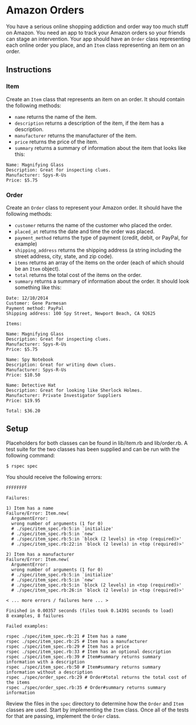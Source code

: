 # Amazon Orders

You have a serious online shopping addiction and order way too much stuff on Amazon.  You need an app to track your Amazon orders so your friends can stage an intervention. Your app should have an `Order` class representing each online order you place, and an `Item` class representing an item on an order.

## Instructions

### Item

Create an `Item` class that represents an item on an order.  It should contain the following methods:

* `name` returns the name of the item.
* `description` returns a description of the item, if the item has a description.
* `manufacturer` returns the manufacturer of the item.
* `price` returns the price of the item.
* `summary` returns a summary of information about the item that looks like this:

```no-highlight
Name: Magnifying Glass
Description: Great for inspecting clues.
Manufacturer: Spys-R-Us
Price: $5.75
```

### Order

Create an `Order` class to represent your Amazon order.  It should have the following methods:

* `customer` returns the name of the customer who placed the order.
* `placed_at` returns the date and time the order was placed.
* `payment_method` returns the type of payment (credit, debit, or PayPal, for example)
* `shipping_address` returns the shipping address (a string including the street address, city, state, and zip code).
* `items` returns an array of the items on the order (each of which should be an `Item` object).
* `total` returns the total cost of the items on the order.
* `summary` returns a summary of information about the order.  It should look something like this:

```no-highlight
Date: 12/10/2014
Customer: Gene Parmesan
Payment method: PayPal
Shipping address: 100 Spy Street, Newport Beach, CA 92625

Items:

Name: Magnifying Glass
Description: Great for inspecting clues.
Manufacturer: Spys-R-Us
Price: $5.75

Name: Spy Notebook
Description: Great for writing down clues.
Manufacturer: Spys-R-Us
Price: $10.50

Name: Detective Hat
Description: Great for looking like Sherlock Holmes.
Manufacturer: Private Investigator Suppliers
Price: $19.95

Total: $36.20
```

## Setup

Placeholders for both classes can be found in lib/item.rb and lib/order.rb. A test suite for the two classes has been supplied and can be run with the following command:

```no-highlight
$ rspec spec
```

You should receive the following errors:

```no-highlight
FFFFFFFF

Failures:

1) Item has a name
Failure/Error: Item.new(
  ArgumentError:
  wrong number of arguments (1 for 0)
  # ./spec/item_spec.rb:5:in `initialize'
  # ./spec/item_spec.rb:5:in `new'
  # ./spec/item_spec.rb:5:in `block (2 levels) in <top (required)>'
  # ./spec/item_spec.rb:22:in `block (2 levels) in <top (required)>'

2) Item has a manufacturer
Failure/Error: Item.new(
  ArgumentError:
  wrong number of arguments (1 for 0)
  # ./spec/item_spec.rb:5:in `initialize'
  # ./spec/item_spec.rb:5:in `new'
  # ./spec/item_spec.rb:5:in `block (2 levels) in <top (required)>'
  # ./spec/item_spec.rb:26:in `block (2 levels) in <top (required)>'

< ... more errors / failures here ... >

Finished in 0.00357 seconds (files took 0.14391 seconds to load)
8 examples, 8 failures

Failed examples:

rspec ./spec/item_spec.rb:21 # Item has a name
rspec ./spec/item_spec.rb:25 # Item has a manufacturer
rspec ./spec/item_spec.rb:29 # Item has a price
rspec ./spec/item_spec.rb:33 # Item has an optional description
rspec ./spec/item_spec.rb:39 # Item#summary returns summary information with a description
rspec ./spec/item_spec.rb:50 # Item#summary returns summary information without a description
rspec ./spec/order_spec.rb:29 # Order#total returns the total cost of the items
rspec ./spec/order_spec.rb:35 # Order#summary returns summary information
```

Review the files in the `spec` directory to determine how the `Order` and `Item` classes are used. Start by implementing the `Item` class. Once all of the tests for that are passing, implement the `Order` class.
